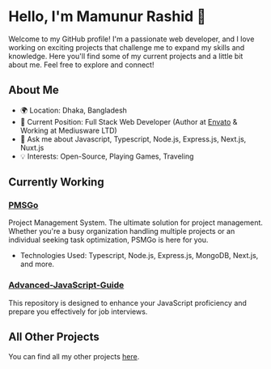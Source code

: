 # Hello, I'm Mamunur Rashid 👋

Welcome to my GitHub profile! I'm a passionate web developer, and I love working on exciting projects that challenge me to expand my skills and knowledge. Here you'll find some of my current projects and a little bit about me. Feel free to explore and connect!

## About Me
- 🌍 Location: Dhaka, Bangladesh
- 💼 Current Position: Full Stack Web Developer (Author at [Envato](https://codecanyon.net/user/geniusdevs) & Working at Mediusware LTD)
- 💬 Ask me about Javascript, Typescript, Node.js, Express.js, Next.js, Nuxt.js
- 💡 Interests: Open-Source, Playing Games, Traveling

## Currently Working

### [PMSGo](https://github.com/MamunVerse/PMSGo) 
Project Management System. The ultimate solution for project management. Whether you're a busy organization handling multiple projects or an individual seeking task optimization, PSMGo  is here for you.

- Technologies Used: Typescript, Node.js, Express.js, MongoDB, Next.js, and more.

### [Advanced-JavaScript-Guide](https://github.com/devmamunur/Advanced-JavaScript-Guide) 
This repository is designed to enhance your JavaScript proficiency and prepare you effectively for job interviews.

## All Other Projects

You can find all my other projects [here](https://mamunverse.com/product).
